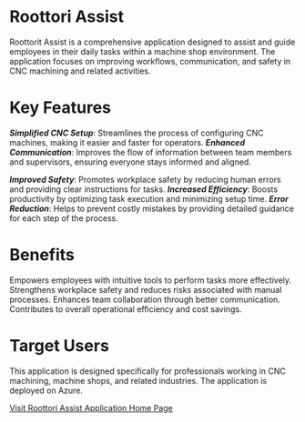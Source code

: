 # Roottori Assist
Roottorit Assist is a comprehensive application designed to assist and guide employees in their daily tasks within a machine shop environment. 
The application focuses on improving workflows, communication, and safety in CNC machining and related activities.

# Key Features
***Simplified CNC Setup***: Streamlines the process of configuring CNC machines, making it easier and faster for operators.
***Enhanced Communication***: Improves the flow of information between team members and supervisors, ensuring everyone stays informed and aligned.

***Improved Safety***: Promotes workplace safety by reducing human errors and providing clear instructions for tasks.
***Increased Efficiency***: Boosts productivity by optimizing task execution and minimizing setup time.
***Error Reduction***: Helps to prevent costly mistakes by providing detailed guidance for each step of the process.

# Benefits
Empowers employees with intuitive tools to perform tasks more effectively.
Strengthens workplace safety and reduces risks associated with manual processes.
Enhances team collaboration through better communication.
Contributes to overall operational efficiency and cost savings.

# Target Users
This application is designed specifically for professionals working in CNC machining, machine shops, and related industries.
The application is deployed on Azure.

[Visit Roottori Assist Application Home Page](https://roottoriapp.azurewebsites.net/Home/Index)

